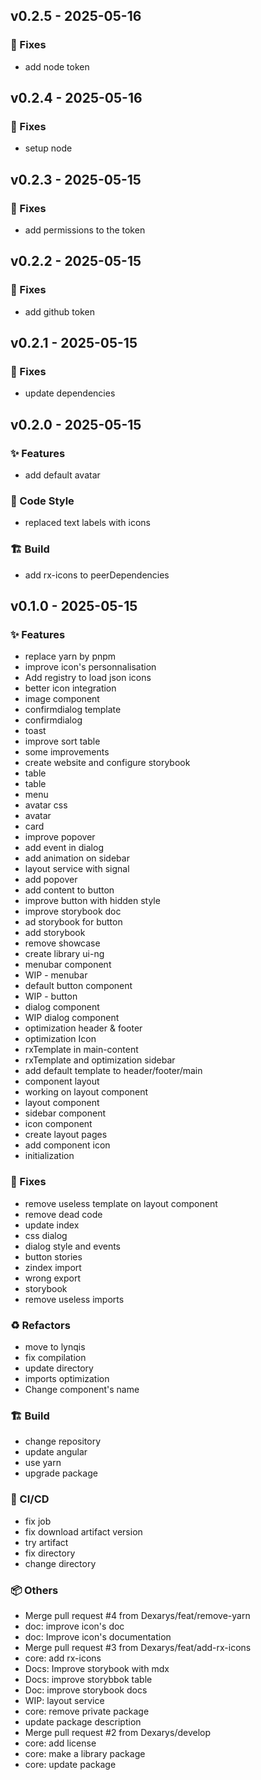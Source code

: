 ## v0.2.5 - 2025-05-16

### 🐛 Fixes
- add node token

## v0.2.4 - 2025-05-16

### 🐛 Fixes
- setup node

## v0.2.3 - 2025-05-15

### 🐛 Fixes
- add permissions to the token

## v0.2.2 - 2025-05-15

### 🐛 Fixes
- add github token

## v0.2.1 - 2025-05-15

### 🐛 Fixes
- update dependencies

## v0.2.0 - 2025-05-15

### ✨ Features
- add default avatar

### 🎨 Code Style
- replaced text labels with icons

### 🏗️ Build
- add rx-icons to peerDependencies

## v0.1.0 - 2025-05-15

### ✨ Features
- replace yarn by pnpm
- improve icon's personnalisation
- Add registry to load json icons
- better icon integration
- image component
- confirmdialog template
- confirmdialog
- toast
- improve sort table
- some improvements
- create website and configure storybook
- table
- table
- menu
- avatar css
- avatar
- card
- improve popover
- add event in dialog
- add animation on sidebar
- layout service with signal
- add popover
- add content to button
- improve button with hidden style
- improve storybook doc
- ad storybook for button
- add storybook
- remove showcase
- create library ui-ng
- menubar component
- WIP - menubar
- default button component
- WIP - button
- dialog component
- WIP dialog component
- optimization header & footer
- optimization Icon
- rxTemplate in main-content
- rxTemplate and optimization sidebar
- add default template to header/footer/main
- component layout
- working on layout component
- layout component
- sidebar component
- icon component
- create layout pages
- add component icon
- initialization

### 🐛 Fixes
- remove useless template on layout component
- remove dead code
- update index
- css dialog
- dialog style and events
- button stories
- zindex import
- wrong export
- storybook
- remove useless imports

### ♻️ Refactors
- move to lynqis
- fix compilation
- update directory
- imports optimization
- Change component's name

### 🏗️ Build
- change repository
- update angular
- use yarn
- upgrade package

### 🔧 CI/CD
- fix job
- fix download artifact version
- try artifact
- fix directory
- change directory

### 📦 Others
- Merge pull request #4 from Dexarys/feat/remove-yarn
- doc: improve icon's doc
- doc: Improve icon's documentation
- Merge pull request #3 from Dexarys/feat/add-rx-icons
- core: add rx-icons
- Docs: Improve storybook with mdx
- Docs: improve storybbok table
- Doc: improve storybook docs
- WIP: layout service
- core: remove private package
- update package description
- Merge pull request #2 from Dexarys/develop
- core: add license
- core: make a library package
- core: update package


